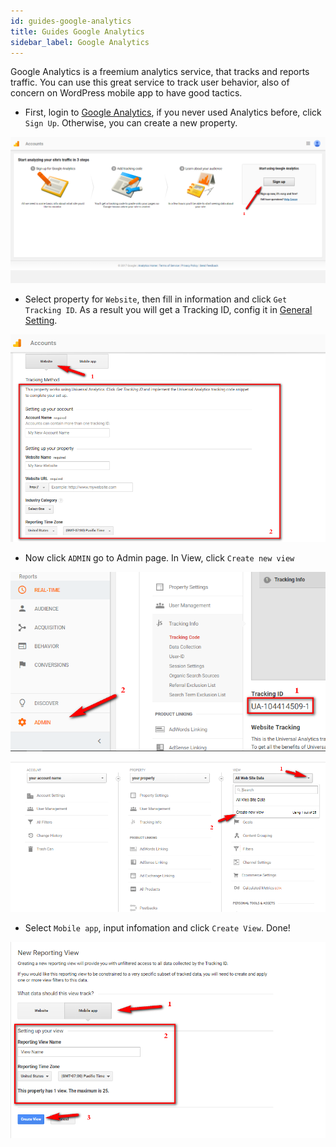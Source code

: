 ```yaml
---
id: guides-google-analytics
title: Guides Google Analytics
sidebar_label: Google Analytics
---
```


Google Analytics is a freemium analytics service, that tracks and reports traffic. You can use this great service to track user behavior, also of concern on WordPress mobile app to have good tactics.

* First, login to [Google Analytics](https://analytics.google.com/), if you never used Analytics before, click `Sign Up`. Otherwise, you can create a new property.

![](assets/guides-google-analytics-signup.png)

* Select property for `Website`, then fill in information and click `Get Tracking ID`. As a result you will get a Tracking ID, config it in [General Setting](guides-setting.md#general-setting).

![](assets/guides-google-analytics-create-property.png)

* Now click `ADMIN` go to Admin page. In View, click `Create new view`

![](assets/guides-google-analytics-admin.png)

![](assets/guides-google-analytics-create-view.png)

* Select `Mobile app`, input infomation and click `Create View`. Done!

![](assets/guides-google-analytics-create-view-app.png)